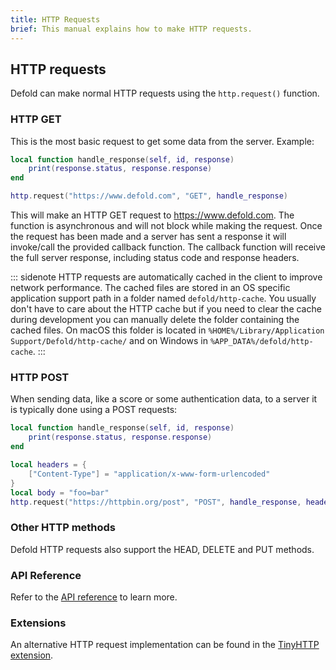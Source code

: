 ```yaml
---
title: HTTP Requests
brief: This manual explains how to make HTTP requests.
---
```


## HTTP requests

Defold can make normal HTTP requests using the `http.request()` function.

### HTTP GET

This is the most basic request to get some data from the server. Example:

```Lua
local function handle_response(self, id, response)
	print(response.status, response.response)
end

http.request("https://www.defold.com", "GET", handle_response)
```

This will make an HTTP GET request to https://www.defold.com. The function is asynchronous and will not block while making the request. Once the request has been made and a server has sent a response it will invoke/call the provided callback function. The callback function will receive the full server response, including status code and response headers.

::: sidenote
HTTP requests are automatically cached in the client to improve network performance. The cached files are stored in an OS specific application support path in a folder named `defold/http-cache`. You usually don't have to care about the HTTP cache but if you need to clear the cache during development you can manually delete the folder containing the cached files. On macOS this folder is located in `%HOME%/Library/Application Support/Defold/http-cache/` and on Windows in `%APP_DATA%/defold/http-cache`.
:::

### HTTP POST

When sending data, like a score or some authentication data, to a server it is typically done using a POST requests:

```Lua
local function handle_response(self, id, response)
	print(response.status, response.response)
end

local headers = {
	["Content-Type"] = "application/x-www-form-urlencoded"
}
local body = "foo=bar"
http.request("https://httpbin.org/post", "POST", handle_response, headers, body)
```

### Other HTTP methods

Defold HTTP requests also support the HEAD, DELETE and PUT methods.

### API Reference

Refer to the [API reference](/ref/http/) to learn more.

### Extensions

An alternative HTTP request implementation can be found in the [TinyHTTP extension](https://defold.com/assets/tinyhttp/).
